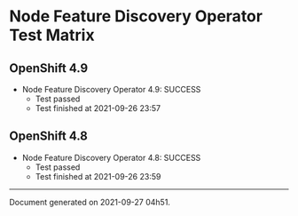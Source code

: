 
Node Feature Discovery Operator Test Matrix
===========================================

OpenShift 4.9
-------------


* Node Feature Discovery Operator 4.9: SUCCESS
  - Test passed
  - Test finished at 2021-09-26 23:57

OpenShift 4.8
-------------


* Node Feature Discovery Operator 4.8: SUCCESS
  - Test passed
  - Test finished at 2021-09-26 23:59


---
Document generated on 2021-09-27 04h51.
